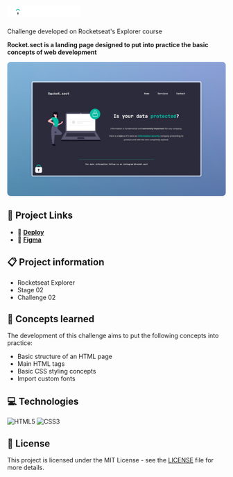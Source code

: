 # ![Rocket.sect logo](./.github/logo.png)

Challenge developed on Rocketseat's Explorer course

**Rocket.sect is a landing page designed to put into practice the basic concepts of web development**

![Rocket.sect project screenshot](./.github/screenshot.png)

## 🔗 Project Links

- 🚀 [**Deploy**](https://emanueltavecia.github.io/rocket.sect)
- 🎨 [**Figma**](https://www.figma.com/file/EdKjPWjC8ZlbnH4XzTObv2/Explorer/duplicate)

## 📋 Project information

- Rocketseat Explorer
- Stage 02
- Challenge 02

## 🧠 Concepts learned

The development of this challenge aims to put the following concepts into practice:

- Basic structure of an HTML page
- Main HTML tags
- Basic CSS styling concepts
- Import custom fonts

## 💻 Technologies

![HTML5](https://img.shields.io/badge/html5-%23E34F26.svg?style=for-the-badge&logo=html5&logoColor=white)
![CSS3](https://img.shields.io/badge/css3-%231572B6.svg?style=for-the-badge&logo=css3&logoColor=white)

## 📄 License

This project is licensed under the MIT License - see the [LICENSE](./LICENSE) file for more details.
